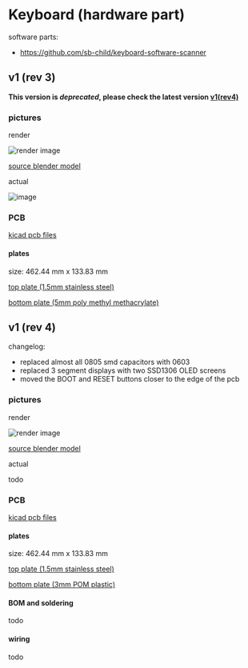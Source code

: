 # Keyboard (hardware part)

software parts:

- https://github.com/sb-child/keyboard-software-scanner

## v1 (rev 3)

**This version is _deprecated_, please check the latest version [v1(rev4)](#v1-rev-4)**

### pictures

render

![render image](./v1/render.png)

[source blender model](./v1/render.blend)

actual

![image](./v1/v1.png)

### PCB

[kicad pcb files](./v1/pcb-rev3.zip)

#### plates

size: 462.44 mm x 133.83 mm

[top plate (1.5mm stainless steel)](./v1/plate-top.dxf)

[bottom plate (5mm poly methyl methacrylate)](./v1/plate-bottom.dxf)

## v1 (rev 4)

changelog:

- replaced almost all 0805 smd capacitors with 0603
- replaced 3 segment displays with two SSD1306 OLED screens
- moved the BOOT and RESET buttons closer to the edge of the pcb

### pictures

render

![render image](./v1/render-v1-rev4.png)

[source blender model](./v1/render-v1-rev4.blend)

actual

todo

### PCB

[kicad pcb files](./v1/pcb-rev4.zip)

#### plates

size: 462.44 mm x 133.83 mm

[top plate (1.5mm stainless steel)](./v1/plate-top-rev4.dxf)

[bottom plate (3mm POM plastic)](./v1/plate-bottom.dxf)

#### BOM and soldering

todo

#### wiring

todo


